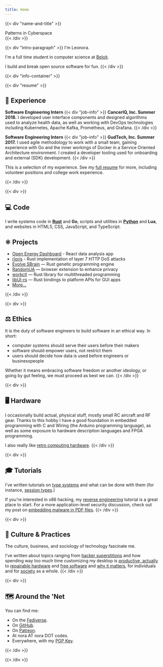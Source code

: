 ```yaml
---
title: Home
---
```


{{< div "name-and-title" >}}
<div class="glitch" data-text="Patterns in Cyberspace">Patterns in Cyberspace</div>
{{< /div >}}

{{< div "intro-paragraph" >}}
I'm Leonora. 

I'm a full time student in computer science at [Beloit](https://beloit.edu).

I build and break open source software for fun.
{{< /div >}}

{{< div "info-container" >}}

{{< div "resume" >}}
## 💼 Experience

**Software Engineering Intern**
{{< div "job-info" >}}
**CancerIQ, Inc. Summer 2018.**
I developed user interface components and designed algorithms used to analyze health data,
as well as working with DevOps technologies including Kubernetes, Apache Kafka, Prometheus,
and Grafana.
{{< /div >}}

**Software Engineering Intern**
{{< div "job-info" >}}
**GudTech, Inc. Summer 2017.**
I used agile methodology to work with a small team, gaining experience with Go and the 
inner workings of Docker in a Service Oriented Architecture environment. I created a
developer tooling used for onboarding and external (SDK) development.
{{< /div >}}

This is a selection of my experience. See my [full resume](/resume.pdf) for more,
including volunteer positions and college work experience.

{{< /div >}}

{{< div >}}
## 💻 Code

I write systems code in [**Rust**](/categories/rust) and **Go**,
scripts and utilities in [**Python**](/categories/python) and **Lua**, and
websites in HTML5, CSS, JavaScript, and TypeScript.

## ⚛ Projects
- [Open Energy Dashboard](https://github.com/OpenEnergyDashboard/OED) - React data analysis app
- [rloris](https://github.com/NoraCodes/rloris) - Rust implementation of layer 7 HTTP DoS attacks
- [Evolve SBrain](https://github.com/NoraCodes/evolve-sbrain) — Rust genetic programming engine
- [RandomUA](https://github.com/NoraCodes/RandomUA) — browser extension to enhance privacy
- [workctl](https://github.com/NoraCodes/workctl) — Rust library for multithreaded programming
- [libUI-rs](https://github.com/rust-native-ui/libui-rs) — Rust bindings to platform APIs for GUI apps
- [More...](/projects)

{{< /div >}}

{{< div >}}
## ⚖ Ethics
It is the duty of software engineers to build software in an ethical way. In short:

- computer systems should serve their users before their makers
- software should empower users, not restrict them
- users should decide how data is used before engineers or businesspeople

Whether it means embracing software freedom or another ideology, or going by gut feeling,
we must proceed as best we can.
{{< /div >}}

{{< div >}}
## 🖥  Hardware

I occasionally build actual, physical stuff, mostly small RC aircraft and RF gear.
Thanks to this hobby I have a good foundation in embedded programming with C and Wiring
(the Arduino programming language), as well as some exposure to hardware description
languages and FPGA programming.

I also really like [retro computing hardware](/post/the-sinclair-zx-81-ts-1000/).
{{< /div >}}

{{< div >}}
## 🎓 Tutorials
I've written tutorials on [type systems](/tutorial/a-gentle-introduction-to-practical-types/) and what can be done with them (for instance, [session types](/tutorial/session-types/).) 

If you're interested in x86 hacking, my [reverse engineering](/tutorial/an-intro-to-x86_64-reverse-engineering/) tutorial is a great place to start. For a more application-level security discussion, check out my post on [embedding malware in PDF files](/post/pdf-embedding-attacks/).
{{< /div >}}

{{< div >}}
## 💬 Culture & Practices
The culture, business, and sociology of technology fascinate me.

I've written about topics ranging from [hacker superstitions](/post/hacker-superstitions/) and how spending way too much time customizing my desktop is [productive, actually](/post/modding-vim-i3-and-efficiency/) to [repairable hardware](/post/i-repaired-my-headphones/) and [free software](/post/open-source-for-normal-people/) and [why it matters](/post/a-story-about-my-personal-trainer/), for individuals and for [society](/post/deletefacebook-and-fosta/) as a whole.
{{< /div >}}

{{< div >}}
## 🗺 Around the 'Net

You can find me:

- On the <a href="https://cybre.space/@tindall" rel="me">Fediverse</a>.
- On <a href="https://github.com/NoraCodes" rel="me">GitHub</a>.
- On <a href="https://patreon.com/noracodes" rel="me">Patreon</a>.
- At nora AT nora DOT codes.
- Everywhere, with my <a href="/leonoratindall.asc" rel="pgpkey authn">PGP Key</a>.

{{< /div >}}

{{< /div >}}

